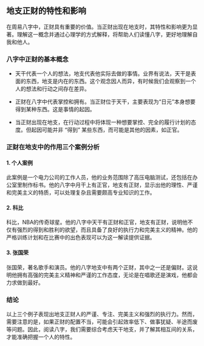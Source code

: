 ## 地支正财的特性和影响

在周易八字中，正财具有重要的价值。当正财出现在地支时，其特性和影响更为显著。理解这一概念并通过心理学的方式解释，将帮助人们读懂八字，更好地理解自我和他人。

### 八字中正财的基本概念

- 天干代表一个人的想法，地支代表他实际去做的事情。业界有说法，天干是表面的东西，地支是内在的东西。这个观念因人而异，有时候我们会观察到一个人的想法和行动之间存在差异。

- 正财在八字中代表掌控和拥有。当正财位于天干，主要表现为“日元”本身想要得到某种东西。这是事情的起因。

- 当正财出现在地支，在行动过程中将体现一种想要掌控、完全的履行计划的态度。但起因可能并非 “得到” 某些东西，而可能是其他的因素，如正官。

### 正财在地支中的作用三个案例分析

#### 1. 个人案例

此案例是一个电力公司的工作人员，他的业务范围除了高压电脑测试，还包括在办公室里制作标书。他的八字中月干上有正官，地支有正财，显示出他的理性、严谨和完美主义的特质，可以处理复杂且需要颇高专业知识的工作。

#### 2. 科比

科比，NBA的传奇球星。他的八字中天干有正财和正官，地支有正财，说明他不仅有强烈的得到和胜利的欲望，而且具备了良好的执行力和完美主义的精神。他的严格训练计划和在比赛中的出色表现可以为这一解读提供证据。

#### 3. 张国荣

张国荣，著名歌手和演员。他的八字地支中有两个正财，其中之一还是偏财。这说明他拥有高强的完美主义精神和严谨的工作态度，无论是在唱歌还是演戏，他都会力求做到最好。

### 结论

以上三个例子表现出地支正财人的严谨、专注、完美主义和强烈的执行力。然而，需要注意的是，如果正财的配置不当，可能会引起效率低下、做事犹疑、半途而废等问题。因此，阅读八字，我们需要综合考虑天干地支，并了解其相互间的关系，才能准确把握一个人的特性。